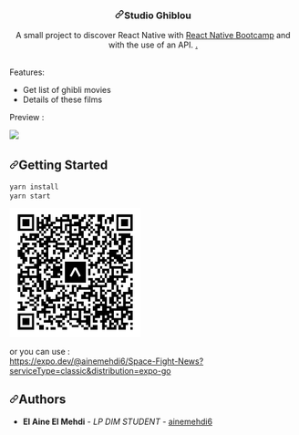 <h3 align="center" tabindex="-1" dir="auto"><a id="user-content-studio-ghiblou" class="anchor" aria-hidden="true" href="#studio-ghiblou"><svg class="octicon octicon-link" viewBox="0 0 16 16" version="1.1" width="16" height="16" aria-hidden="true"><path fill-rule="evenodd" d="M7.775 3.275a.75.75 0 001.06 1.06l1.25-1.25a2 2 0 112.83 2.83l-2.5 2.5a2 2 0 01-2.83 0 .75.75 0 00-1.06 1.06 3.5 3.5 0 004.95 0l2.5-2.5a3.5 3.5 0 00-4.95-4.95l-1.25 1.25zm-4.69 9.64a2 2 0 010-2.83l2.5-2.5a2 2 0 012.83 0 .75.75 0 001.06-1.06 3.5 3.5 0 00-4.95 0l-2.5 2.5a3.5 3.5 0 004.95 4.95l1.25-1.25a.75.75 0 00-1.06-1.06l-1.25 1.25a2 2 0 01-2.83 0z"></path></svg></a>Studio Ghiblou</h3>
  <p align="center" dir="auto">
    A small project to discover React Native with <a href="https://davidl.fr/workshop" rel="nofollow">React Native Bootcamp</a> and with the use of an API. <a href="https://api.spaceflightnewsapi.net/v3/" rel="nofollow">.
    <br>
    <br>
  </a></p>
<p dir="auto"></p>
<p dir="auto">Features:</p>
<ul dir="auto">
<li>Get list of ghibli movies</li>
<li>Details of these films</li>
</ul>
<p dir="auto">Preview :</p>
<p dir="auto"><a target="_blank" rel="noopener noreferrer" href="https://github.com/ainemehdi6/Space-Flight-News/blob/master/app.gif"><img src="https://github.com/ainemehdi6/Space-Flight-News/blob/master/app.gif" width="230" data-animated-image="" style="max-width: 100%;"></a></p>
<h2 tabindex="-1" dir="auto"><a id="user-content-getting-started" class="anchor" aria-hidden="true" href="#getting-started"><svg class="octicon octicon-link" viewBox="0 0 16 16" version="1.1" width="16" height="16" aria-hidden="true"><path fill-rule="evenodd" d="M7.775 3.275a.75.75 0 001.06 1.06l1.25-1.25a2 2 0 112.83 2.83l-2.5 2.5a2 2 0 01-2.83 0 .75.75 0 00-1.06 1.06 3.5 3.5 0 004.95 0l2.5-2.5a3.5 3.5 0 00-4.95-4.95l-1.25 1.25zm-4.69 9.64a2 2 0 010-2.83l2.5-2.5a2 2 0 012.83 0 .75.75 0 001.06-1.06 3.5 3.5 0 00-4.95 0l-2.5 2.5a3.5 3.5 0 004.95 4.95l1.25-1.25a.75.75 0 00-1.06-1.06l-1.25 1.25a2 2 0 01-2.83 0z"></path></svg></a>Getting Started</h2>
<div class="snippet-clipboard-content notranslate position-relative overflow-auto" data-snippet-clipboard-copy-content="yarn install
yarn start"><pre class="notranslate"><code>yarn install
yarn start
</code></pre></div>
<p dir="auto"><a target="_blank" rel="noopener noreferrer" href="https://github.com/ainemehdi6/Space-Flight-News/blob/master/expo%20go.PNG"><img src="https://github.com/ainemehdi6/Space-Flight-News/blob/master/expo%20go.PNG" width="230" style="max-width: 100%;"></a></p>
<p dir="auto">or you can use : <br>
<a href="https://expo.dev/@ainemehdi6/Space-Fight-News?serviceType=classic&distribution=expo-go" rel="nofollow">https://expo.dev/@ainemehdi6/Space-Fight-News?serviceType=classic&distribution=expo-go</a></p>
<h2 tabindex="-1" dir="auto"><a id="user-content-authors" class="anchor" aria-hidden="true" href="#authors"><svg class="octicon octicon-link" viewBox="0 0 16 16" version="1.1" width="16" height="16" aria-hidden="true"><path fill-rule="evenodd" d="M7.775 3.275a.75.75 0 001.06 1.06l1.25-1.25a2 2 0 112.83 2.83l-2.5 2.5a2 2 0 01-2.83 0 .75.75 0 00-1.06 1.06 3.5 3.5 0 004.95 0l2.5-2.5a3.5 3.5 0 00-4.95-4.95l-1.25 1.25zm-4.69 9.64a2 2 0 010-2.83l2.5-2.5a2 2 0 012.83 0 .75.75 0 001.06-1.06 3.5 3.5 0 00-4.95 0l-2.5 2.5a3.5 3.5 0 004.95 4.95l1.25-1.25a.75.75 0 00-1.06-1.06l-1.25 1.25a2 2 0 01-2.83 0z"></path></svg></a>Authors</h2>
<ul dir="auto">
<li><strong>El Aine El Mehdi</strong> - <em>LP DIM STUDENT</em> - <a href="https://github.com/ainemehdi6">ainemehdi6</a></li>
</ul>
